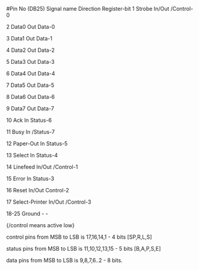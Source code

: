 #Pin No (DB25)		Signal name			Direction			Register-bit
1					Strobe				In/Out				/Control-0

2					Data0				Out					Data-0

3					Data1				Out					Data-1

4					Data2				Out					Data-2

5					Data3				Out					Data-3

6					Data4				Out					Data-4

7					Data5				Out					Data-5

8					Data6				Out					Data-6

9					Data7				Out					Data-7

10					Ack					In					Status-6

11					Busy				In					/Status-7

12					Paper-Out			In					Status-5

13					Select				In					Status-4

14					Linefeed			In/Out				/Control-1

15					Error				In					Status-3

16					Reset				In/Out				Control-2

17					Select-Printer		In/Out				/Control-3

18-25				Ground				-					-

{/control means active low}

control pins from MSB to LSB is 17,16,14,1 - 4 bits [SP,R,L,S]

status pins from MSB to LSB is 11,10,12,13,15 - 5 bits [B,A,P,S,E]

data pins from MSB to LSB is 9,8,7,6..2 - 8 bits.